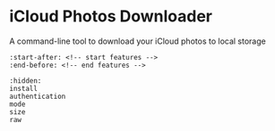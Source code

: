 # iCloud Photos Downloader

A command-line tool to download your iCloud photos to local storage

```{include} ../README.md
:start-after: <!-- start features -->
:end-before: <!-- end features -->
```

```{toctree}
:hidden:
install
authentication
mode
size
raw
```
